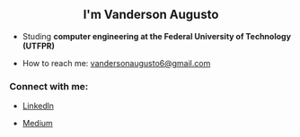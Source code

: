 
<h2 align=center> I'm Vanderson Augusto </h2>


- Studing <strong> computer engineering at the Federal University of Technology (UTFPR) </strong>

-  How to reach me: vandersonaugusto6@gmail.com

<h3><strong>Connect with me:</strong> </h3>

- <a href="https://www.linkedin.com/in/vanderson-augusto">Linkedln
</a>

- <a href="https://medium.com/@vandersonaugusto6">Medium
</a>


